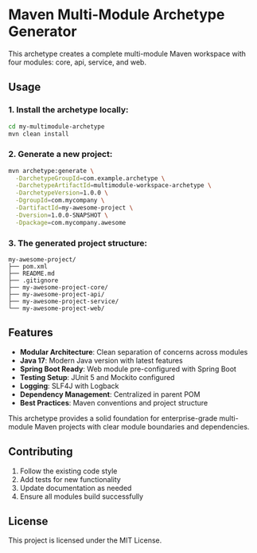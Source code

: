 # Maven Multi-Module Archetype Generator

This archetype creates a complete multi-module Maven workspace with four modules: core, api, service, and web.

## Usage

### 1. Install the archetype locally:

```bash
cd my-multimodule-archetype
mvn clean install
```

### 2. Generate a new project:

```bash
mvn archetype:generate \
  -DarchetypeGroupId=com.example.archetype \
  -DarchetypeArtifactId=multimodule-workspace-archetype \
  -DarchetypeVersion=1.0.0 \
  -DgroupId=com.mycompany \
  -DartifactId=my-awesome-project \
  -Dversion=1.0.0-SNAPSHOT \
  -Dpackage=com.mycompany.awesome
```

### 3. The generated project structure:

```
my-awesome-project/
├── pom.xml
├── README.md
├── .gitignore
├── my-awesome-project-core/
├── my-awesome-project-api/
├── my-awesome-project-service/
└── my-awesome-project-web/
```

## Features

- **Modular Architecture**: Clean separation of concerns across modules
- **Java 17**: Modern Java version with latest features
- **Spring Boot Ready**: Web module pre-configured with Spring Boot
- **Testing Setup**: JUnit 5 and Mockito configured
- **Logging**: SLF4J with Logback
- **Dependency Management**: Centralized in parent POM
- **Best Practices**: Maven conventions and project structure

This archetype provides a solid foundation for enterprise-grade multi-module Maven projects with clear module boundaries and dependencies.



## Contributing

1. Follow the existing code style
2. Add tests for new functionality
3. Update documentation as needed
4. Ensure all modules build successfully

## License

This project is licensed under the MIT License.